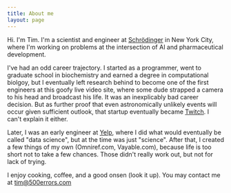 ```yaml
---
title: About me
layout: page
---
```


Hi. I'm Tim. I'm a scientist and engineer at [Schr&ouml;dinger](https://www.schrodinger.com/) 
in New York City, where I'm working on problems at the intersection of AI and pharmaceutical 
development. 

I've had an odd career trajectory. I started as a programmer, went to graduate school
in biochemistry and earned a degree in computational biolgoy, but I eventually 
left research behind to become one of the first engineers at this goofy live video site, 
where some dude strapped a camera to his head and broadcast his life. It was an inexplicably 
bad career decision. But as further proof that even astronomically unlikely events will 
occur given sufficient outlook, that startup eventually became [Twitch](https://twitch.tv). 
I can't explain it either.

Later, I was an early engineer at [Yelp](https://www.yelp.com), where I did what would
eventually be called "data science", but at the time was just "science". After that, 
I created a few things of my own (Omniref.com, Vayable.com), because life is too short
not to take a few chances. Those didn't really work out, but not for lack of trying. 

I enjoy cooking, coffee, and a good onsen (look it up). You may contact me at tim@500errors.com
